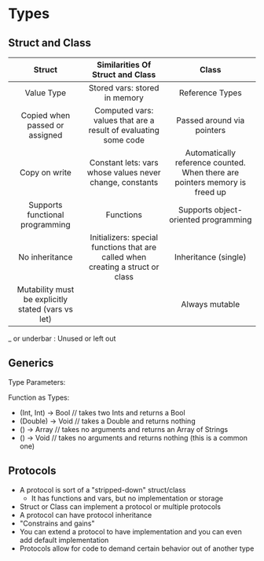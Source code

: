 #  Types

## Struct and Class

|                       Struct                       |               Similarities Of Struct and Class               |                            Class                             |
| :------------------------------------------------: | :----------------------------------------------------------: | :----------------------------------------------------------: |
|                     Value Type                     |                Stored vars: stored in memory                 |                       Reference Types                        |
|           Copied when passed or assigned           | Computed vars: values that are a result of evaluating some code |                  Passed around via pointers                  |
|                   Copy on write                    |   Constant lets: vars whose values never change, constants   | Automatically reference counted. When there are pointers memory is freed up |
|          Supports functional programming           |                          Functions                           |             Supports object-oriented programming             |
|                   No inheritance                   | Initializers: special functions that are called when creating a struct or class |                     Inheritance (single)                     |
| Mutability must be explicitly stated (vars vs let) |                                                              |                        Always mutable                        |

_ or underbar : Unused or left out



## Generics

Type Parameters:

Function as Types:

* (Int, Int) -> Bool // takes two Ints and returns a Bool
* (Double) -> Void // takes a Double and returns nothing 
* () -> Array // takes no arguments and returns an Array of Strings 
* () -> Void // takes no arguments and returns nothing (this is a common one)



## Protocols

* A protocol is sort of a "stripped-down" struct/class
  * It has functions and vars, but no implementation or storage
* Struct or Class can implement a protocol or multiple protocols
* A protocol can have protocol inheritance
* "Constrains and gains"
* You can extend a protocol to have implementation and you can even add default implementation
* Protocols allow for code to demand certain behavior out of another type

